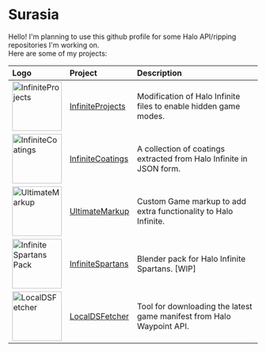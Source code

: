 # Surasia

Hello! I'm planning to use this github profile for some Halo API/ripping repositories I'm working on.                               
Here are some of my projects:

| Logo  | Project | Description |
|:--|:-------|:------------|
| <img alt="InfiniteProjects" src="https://cdn.discordapp.com/attachments/841584050471829546/1018248756442959872/TEMP.png" width="100" height="100" />| [InfiniteProjects](https://github.com/Surasia/InfiniteProjects) | Modification of Halo Infinite files to enable hidden game modes.  |
| <img alt="InfiniteCoatings" src="https://cdn.discordapp.com/attachments/841584050471829546/1018248756442959872/TEMP.png" width="100" height="100" />| [InfiniteCoatings](https://github.com/Surasia/InfiniteCoatings) | A collection of coatings extracted from Halo Infinite in JSON form. |
| <img alt="UltimateMarkup" src="https://cdn.discordapp.com/attachments/841584050471829546/1018248756442959872/TEMP.png" width="100" height="100" />| [UltimateMarkup](https://github.com/Surasia/UltimateMarkup) |  Custom Game markup to add extra functionality to Halo Infinite. |
| <img alt="Infinite Spartans Pack" src="https://cdn.discordapp.com/attachments/841584050471829546/1018248756442959872/TEMP.png" width="100" height="100" />| [InfiniteSpartans](https://github.com/Surasia/Infinite-Spartans-Pack) | Blender pack for Halo Infinite Spartans. [WIP] |
| <img alt="LocalDSFetcher" src="https://cdn.discordapp.com/attachments/841584050471829546/1018248756442959872/TEMP.png" width="100" height="100" />| [LocalDSFetcher](https://github.com/Surasia/LocalDSFetcher) | Tool for downloading the latest game manifest from Halo Waypoint API. |
